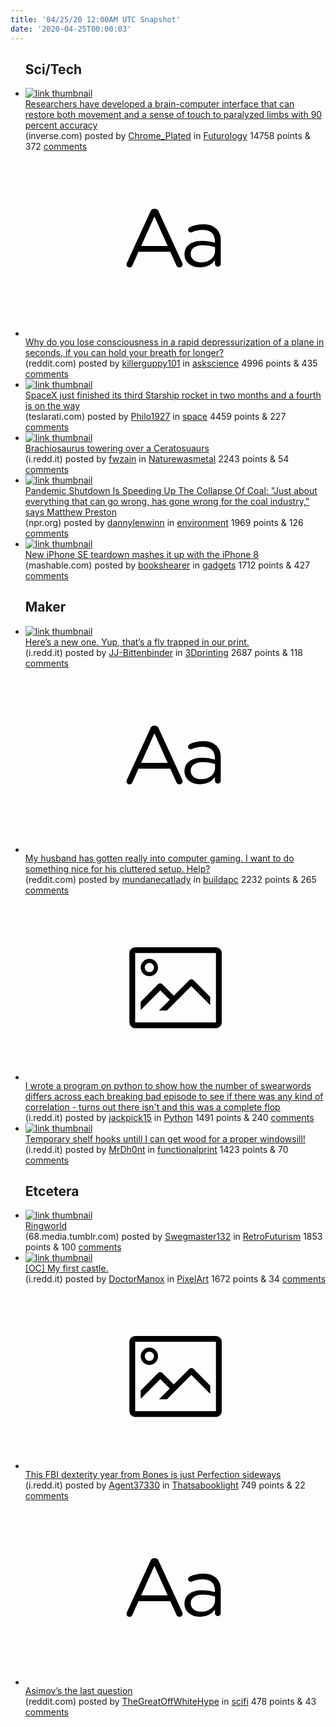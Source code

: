 ```yaml
---
title: '04/25/20 12:00AM UTC Snapshot'
date: '2020-04-25T00:00:03'
---
```

<ul>
<h2>Sci/Tech</h2>

<li><a href='https://www.inverse.com/innovation/computer-restores-sense-of-touch'><img src='https://b.thumbs.redditmedia.com/4jkYUPBa2qCX24EEyTyHgsDKg4d2-kwner4Doy0tTXw.jpg' alt='link thumbnail'></a><div><div class='linkTitle'><a href='https://www.inverse.com/innovation/computer-restores-sense-of-touch'>Researchers have developed a brain-computer interface that can restore both movement and a sense of touch to paralyzed limbs with 90 percent accuracy</a></div>(inverse.com) posted by <a href='https://www.reddit.com/user/Chrome_Plated'>Chrome_Plated</a> in <a href='https://www.reddit.com/r/Futurology'>Futurology</a> 14758 points & 372 <a href='https://www.reddit.com/r/Futurology/comments/g714np/researchers_have_developed_a_braincomputer/'>comments</a></div></li>

<li><a href='https://www.reddit.com/r/askscience/comments/g76sf4/why_do_you_lose_consciousness_in_a_rapid/'><svg version='1.1' viewBox='-34 -12 104 64' preserveAspectRatio='xMidYMid slice' xmlns='http://www.w3.org/2000/svg' xmlns:xlink='http://www.w3.org/1999/xlink'>
    <title>text link thumbnail</title>
    <path d='M12.19,8.84a1.45,1.45,0,0,0-1.4-1h-.12a1.46,1.46,0,0,0-1.42,1L1.14,26.56a1.29,1.29,0,0,0-.14.59,1,1,0,0,0,1,1,1.12,1.12,0,0,0,1.08-.77l2.08-4.65h11l2.08,4.59a1.24,1.24,0,0,0,1.12.83,1.08,1.08,0,0,0,1.08-1.08,1.64,1.64,0,0,0-.14-.57ZM6.08,20.71l4.59-10.22,4.6,10.22Z'>
    </path>
    <path d='M32.24,14.78A6.35,6.35,0,0,0,27.6,13.2a11.36,11.36,0,0,0-4.7,1,1,1,0,0,0-.58.89,1,1,0,0,0,.94.92,1.23,1.23,0,0,0,.39-.08,8.87,8.87,0,0,1,3.72-.81c2.7,0,4.28,1.33,4.28,3.92v.5a15.29,15.29,0,0,0-4.42-.61c-3.64,0-6.14,1.61-6.14,4.64v.05c0,2.95,2.7,4.48,5.37,4.48a6.29,6.29,0,0,0,5.19-2.48V26.9a1,1,0,0,0,1,1,1,1,0,0,0,1-1.06V19A5.71,5.71,0,0,0,32.24,14.78Zm-.56,7.7c0,2.28-2.17,3.89-4.81,3.89-1.94,0-3.61-1.06-3.61-2.86v-.06c0-1.8,1.5-3,4.2-3a15.2,15.2,0,0,1,4.22.61Z'>
    </path>
    </svg></a><div><div class='linkTitle'><a href='https://www.reddit.com/r/askscience/comments/g76sf4/why_do_you_lose_consciousness_in_a_rapid/'>Why do you lose consciousness in a rapid depressurization of a plane in seconds, if you can hold your breath for longer?</a></div>(reddit.com) posted by <a href='https://www.reddit.com/user/killerguppy101'>killerguppy101</a> in <a href='https://www.reddit.com/r/askscience'>askscience</a> 4996 points & 435 <a href='https://www.reddit.com/r/askscience/comments/g76sf4/why_do_you_lose_consciousness_in_a_rapid/'>comments</a></div></li>

<li><a href='https://www.teslarati.com/spacex-third-starship-rocket-finished-two-months/'><img src='https://b.thumbs.redditmedia.com/WWCT1V-J-ixuDT9o1pJUZRyDIxWkBDddLyXF4r4ewDI.jpg' alt='link thumbnail'></a><div><div class='linkTitle'><a href='https://www.teslarati.com/spacex-third-starship-rocket-finished-two-months/'>SpaceX just finished its third Starship rocket in two months and a fourth is on the way</a></div>(teslarati.com) posted by <a href='https://www.reddit.com/user/Philo1927'>Philo1927</a> in <a href='https://www.reddit.com/r/space'>space</a> 4459 points & 227 <a href='https://www.reddit.com/r/space/comments/g7bgqv/spacex_just_finished_its_third_starship_rocket_in/'>comments</a></div></li>

<li><a href='https://i.redd.it/he2in9t6wpu41.jpg'><img src='https://b.thumbs.redditmedia.com/j6QMcK-OW1i0OTEW2T3p1AwHJBF6lCdvrTDBYzQ8Auo.jpg' alt='link thumbnail'></a><div><div class='linkTitle'><a href='https://i.redd.it/he2in9t6wpu41.jpg'>Brachiosaurus towering over a Ceratosuaurs</a></div>(i.redd.it) posted by <a href='https://www.reddit.com/user/fwzain'>fwzain</a> in <a href='https://www.reddit.com/r/Naturewasmetal'>Naturewasmetal</a> 2243 points & 54 <a href='https://www.reddit.com/r/Naturewasmetal/comments/g73zva/brachiosaurus_towering_over_a_ceratosuaurs/'>comments</a></div></li>

<li><a href='https://www.npr.org/sections/coronavirus-live-updates/2020/04/23/842807177/pandemic-shutdown-is-speeding-up-the-collapse-of-coal?utm_medium=RSS&amp;utm_campaign=nprblogscoronavirusliveupdates'><img src='https://a.thumbs.redditmedia.com/QXox0YMIXeVP1VMgBrtdAy-p7W0L9x5Sd7mo4XC-tA8.jpg' alt='link thumbnail'></a><div><div class='linkTitle'><a href='https://www.npr.org/sections/coronavirus-live-updates/2020/04/23/842807177/pandemic-shutdown-is-speeding-up-the-collapse-of-coal?utm_medium=RSS&amp;utm_campaign=nprblogscoronavirusliveupdates'>Pandemic Shutdown Is Speeding Up The Collapse Of Coal: "Just about everything that can go wrong, has gone wrong for the coal industry," says Matthew Preston</a></div>(npr.org) posted by <a href='https://www.reddit.com/user/dannylenwinn'>dannylenwinn</a> in <a href='https://www.reddit.com/r/environment'>environment</a> 1969 points & 126 <a href='https://www.reddit.com/r/environment/comments/g751y0/pandemic_shutdown_is_speeding_up_the_collapse_of/'>comments</a></div></li>

<li><a href='https://mashable.com/video/iphone-se-teardown-8-comparison-apple/'><img src='https://b.thumbs.redditmedia.com/u0Ukv8v8f4yaljEPX5Sird-8HsRxZLXzBwGQ5wEL9As.jpg' alt='link thumbnail'></a><div><div class='linkTitle'><a href='https://mashable.com/video/iphone-se-teardown-8-comparison-apple/'>New iPhone SE teardown mashes it up with the iPhone 8</a></div>(mashable.com) posted by <a href='https://www.reddit.com/user/bookshearer'>bookshearer</a> in <a href='https://www.reddit.com/r/gadgets'>gadgets</a> 1712 points & 427 <a href='https://www.reddit.com/r/gadgets/comments/g71x78/new_iphone_se_teardown_mashes_it_up_with_the/'>comments</a></div></li>

<h2>Maker</h2>

<li><a href='https://i.redd.it/7fybo3ajpru41.jpg'><img src='https://a.thumbs.redditmedia.com/godtRbz9_GcMq3lzIJV5lCjngd6onyZEZS4W1JF1GE8.jpg' alt='link thumbnail'></a><div><div class='linkTitle'><a href='https://i.redd.it/7fybo3ajpru41.jpg'>Here’s a new one. Yup, that’s a fly trapped in our print.</a></div>(i.redd.it) posted by <a href='https://www.reddit.com/user/JJ-Bittenbinder'>JJ-Bittenbinder</a> in <a href='https://www.reddit.com/r/3Dprinting'>3Dprinting</a> 2687 points & 118 <a href='https://www.reddit.com/r/3Dprinting/comments/g78dgc/heres_a_new_one_yup_thats_a_fly_trapped_in_our/'>comments</a></div></li>

<li><a href='https://www.reddit.com/r/buildapc/comments/g768qk/my_husband_has_gotten_really_into_computer_gaming/'><svg version='1.1' viewBox='-34 -12 104 64' preserveAspectRatio='xMidYMid slice' xmlns='http://www.w3.org/2000/svg' xmlns:xlink='http://www.w3.org/1999/xlink'>
    <title>text link thumbnail</title>
    <path d='M12.19,8.84a1.45,1.45,0,0,0-1.4-1h-.12a1.46,1.46,0,0,0-1.42,1L1.14,26.56a1.29,1.29,0,0,0-.14.59,1,1,0,0,0,1,1,1.12,1.12,0,0,0,1.08-.77l2.08-4.65h11l2.08,4.59a1.24,1.24,0,0,0,1.12.83,1.08,1.08,0,0,0,1.08-1.08,1.64,1.64,0,0,0-.14-.57ZM6.08,20.71l4.59-10.22,4.6,10.22Z'>
    </path>
    <path d='M32.24,14.78A6.35,6.35,0,0,0,27.6,13.2a11.36,11.36,0,0,0-4.7,1,1,1,0,0,0-.58.89,1,1,0,0,0,.94.92,1.23,1.23,0,0,0,.39-.08,8.87,8.87,0,0,1,3.72-.81c2.7,0,4.28,1.33,4.28,3.92v.5a15.29,15.29,0,0,0-4.42-.61c-3.64,0-6.14,1.61-6.14,4.64v.05c0,2.95,2.7,4.48,5.37,4.48a6.29,6.29,0,0,0,5.19-2.48V26.9a1,1,0,0,0,1,1,1,1,0,0,0,1-1.06V19A5.71,5.71,0,0,0,32.24,14.78Zm-.56,7.7c0,2.28-2.17,3.89-4.81,3.89-1.94,0-3.61-1.06-3.61-2.86v-.06c0-1.8,1.5-3,4.2-3a15.2,15.2,0,0,1,4.22.61Z'>
    </path>
    </svg></a><div><div class='linkTitle'><a href='https://www.reddit.com/r/buildapc/comments/g768qk/my_husband_has_gotten_really_into_computer_gaming/'>My husband has gotten really into computer gaming. I want to do something nice for his cluttered setup. Help?</a></div>(reddit.com) posted by <a href='https://www.reddit.com/user/mundanecatlady'>mundanecatlady</a> in <a href='https://www.reddit.com/r/buildapc'>buildapc</a> 2232 points & 265 <a href='https://www.reddit.com/r/buildapc/comments/g768qk/my_husband_has_gotten_really_into_computer_gaming/'>comments</a></div></li>

<li><a href='https://i.redd.it/sx843xk7qru41.png'><svg version='1.1' viewBox='-34 -14 104 64' preserveAspectRatio='xMidYMid meet' xmlns='http://www.w3.org/2000/svg' xmlns:xlink='http://www.w3.org/1999/xlink'>
    <title>link thumbnail</title>
    <path d='M32,4H4A2,2,0,0,0,2,6V30a2,2,0,0,0,2,2H32a2,2,0,0,0,2-2V6A2,2,0,0,0,32,4ZM4,30V6H32V30Z'></path>
    <path d='M8.92,14a3,3,0,1,0-3-3A3,3,0,0,0,8.92,14Zm0-4.6A1.6,1.6,0,1,1,7.33,11,1.6,1.6,0,0,1,8.92,9.41Z'></path>
    <path d='M22.78,15.37l-5.4,5.4-4-4a1,1,0,0,0-1.41,0L5.92,22.9v2.83l6.79-6.79L16,22.18l-3.75,3.75H15l8.45-8.45L30,24V21.18l-5.81-5.81A1,1,0,0,0,22.78,15.37Z'></path>
    </svg></a><div><div class='linkTitle'><a href='https://i.redd.it/sx843xk7qru41.png'>I wrote a program on python to show how the number of swearwords differs across each breaking bad episode to see if there was any kind of correlation - turns out there isn't and this was a complete flop</a></div>(i.redd.it) posted by <a href='https://www.reddit.com/user/jackpick15'>jackpick15</a> in <a href='https://www.reddit.com/r/Python'>Python</a> 1491 points & 240 <a href='https://www.reddit.com/r/Python/comments/g78ih1/i_wrote_a_program_on_python_to_show_how_the/'>comments</a></div></li>

<li><a href='https://i.redd.it/oy21ojbqcru41.jpg'><img src='https://b.thumbs.redditmedia.com/BxWMASRvCLw3M-reyqOHkPjsvBUCkIir2zjXxFMAYzM.jpg' alt='link thumbnail'></a><div><div class='linkTitle'><a href='https://i.redd.it/oy21ojbqcru41.jpg'>Temporary shelf hooks untill I can get wood for a proper windowsill!</a></div>(i.redd.it) posted by <a href='https://www.reddit.com/user/MrDh0nt'>MrDh0nt</a> in <a href='https://www.reddit.com/r/functionalprint'>functionalprint</a> 1423 points & 70 <a href='https://www.reddit.com/r/functionalprint/comments/g77co4/temporary_shelf_hooks_untill_i_can_get_wood_for_a/'>comments</a></div></li>

<h2>Etcetera</h2>

<li><a href='https://68.media.tumblr.com/c961629139b974fc3061dbd2bfc88851/tumblr_orf6z1WXyc1vzzixyo1_1280.jpg'><img src='https://b.thumbs.redditmedia.com/HBgCO9IHWJpN9xBrP5XHOvI-6e-wDPxgH7-d3eFe1FE.jpg' alt='link thumbnail'></a><div><div class='linkTitle'><a href='https://68.media.tumblr.com/c961629139b974fc3061dbd2bfc88851/tumblr_orf6z1WXyc1vzzixyo1_1280.jpg'>Ringworld</a></div>(68.media.tumblr.com) posted by <a href='https://www.reddit.com/user/Swegmaster132'>Swegmaster132</a> in <a href='https://www.reddit.com/r/RetroFuturism'>RetroFuturism</a> 1853 points & 100 <a href='https://www.reddit.com/r/RetroFuturism/comments/g750mj/ringworld/'>comments</a></div></li>

<li><a href='https://i.redd.it/p52osun37su41.png'><img src='https://b.thumbs.redditmedia.com/XzYmW8bleCDW1fJJLr9Db6GcMcDqWQyxfmvLgdTZB9I.jpg' alt='link thumbnail'></a><div><div class='linkTitle'><a href='https://i.redd.it/p52osun37su41.png'>[OC] My first castle.</a></div>(i.redd.it) posted by <a href='https://www.reddit.com/user/DoctorManox'>DoctorManox</a> in <a href='https://www.reddit.com/r/PixelArt'>PixelArt</a> 1672 points & 34 <a href='https://www.reddit.com/r/PixelArt/comments/g7a06u/oc_my_first_castle/'>comments</a></div></li>

<li><a href='https://i.redd.it/lx1bqzk4ypu41.jpg'><svg version='1.1' viewBox='-34 -14 104 64' preserveAspectRatio='xMidYMid meet' xmlns='http://www.w3.org/2000/svg' xmlns:xlink='http://www.w3.org/1999/xlink'>
    <title>link thumbnail</title>
    <path d='M32,4H4A2,2,0,0,0,2,6V30a2,2,0,0,0,2,2H32a2,2,0,0,0,2-2V6A2,2,0,0,0,32,4ZM4,30V6H32V30Z'></path>
    <path d='M8.92,14a3,3,0,1,0-3-3A3,3,0,0,0,8.92,14Zm0-4.6A1.6,1.6,0,1,1,7.33,11,1.6,1.6,0,0,1,8.92,9.41Z'></path>
    <path d='M22.78,15.37l-5.4,5.4-4-4a1,1,0,0,0-1.41,0L5.92,22.9v2.83l6.79-6.79L16,22.18l-3.75,3.75H15l8.45-8.45L30,24V21.18l-5.81-5.81A1,1,0,0,0,22.78,15.37Z'></path>
    </svg></a><div><div class='linkTitle'><a href='https://i.redd.it/lx1bqzk4ypu41.jpg'>This FBI dexterity year from Bones is just Perfection sideways</a></div>(i.redd.it) posted by <a href='https://www.reddit.com/user/Agent37330'>Agent37330</a> in <a href='https://www.reddit.com/r/Thatsabooklight'>Thatsabooklight</a> 749 points & 22 <a href='https://www.reddit.com/r/Thatsabooklight/comments/g744i7/this_fbi_dexterity_year_from_bones_is_just/'>comments</a></div></li>

<li><a href='https://www.reddit.com/r/scifi/comments/g7820n/asimovs_the_last_question/'><svg version='1.1' viewBox='-34 -12 104 64' preserveAspectRatio='xMidYMid slice' xmlns='http://www.w3.org/2000/svg' xmlns:xlink='http://www.w3.org/1999/xlink'>
    <title>text link thumbnail</title>
    <path d='M12.19,8.84a1.45,1.45,0,0,0-1.4-1h-.12a1.46,1.46,0,0,0-1.42,1L1.14,26.56a1.29,1.29,0,0,0-.14.59,1,1,0,0,0,1,1,1.12,1.12,0,0,0,1.08-.77l2.08-4.65h11l2.08,4.59a1.24,1.24,0,0,0,1.12.83,1.08,1.08,0,0,0,1.08-1.08,1.64,1.64,0,0,0-.14-.57ZM6.08,20.71l4.59-10.22,4.6,10.22Z'>
    </path>
    <path d='M32.24,14.78A6.35,6.35,0,0,0,27.6,13.2a11.36,11.36,0,0,0-4.7,1,1,1,0,0,0-.58.89,1,1,0,0,0,.94.92,1.23,1.23,0,0,0,.39-.08,8.87,8.87,0,0,1,3.72-.81c2.7,0,4.28,1.33,4.28,3.92v.5a15.29,15.29,0,0,0-4.42-.61c-3.64,0-6.14,1.61-6.14,4.64v.05c0,2.95,2.7,4.48,5.37,4.48a6.29,6.29,0,0,0,5.19-2.48V26.9a1,1,0,0,0,1,1,1,1,0,0,0,1-1.06V19A5.71,5.71,0,0,0,32.24,14.78Zm-.56,7.7c0,2.28-2.17,3.89-4.81,3.89-1.94,0-3.61-1.06-3.61-2.86v-.06c0-1.8,1.5-3,4.2-3a15.2,15.2,0,0,1,4.22.61Z'>
    </path>
    </svg></a><div><div class='linkTitle'><a href='https://www.reddit.com/r/scifi/comments/g7820n/asimovs_the_last_question/'>Asimov’s the last question</a></div>(reddit.com) posted by <a href='https://www.reddit.com/user/TheGreatOffWhiteHype'>TheGreatOffWhiteHype</a> in <a href='https://www.reddit.com/r/scifi'>scifi</a> 478 points & 43 <a href='https://www.reddit.com/r/scifi/comments/g7820n/asimovs_the_last_question/'>comments</a></div></li>

</ul>
